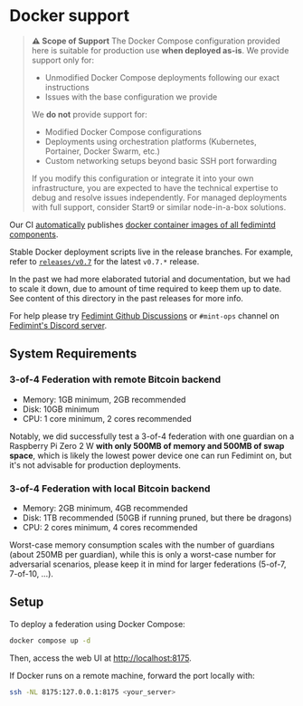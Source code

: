 # Docker support

> **⚠️ Scope of Support**
> The Docker Compose configuration provided here is suitable for production use **when deployed as-is**.
> We provide support only for:
> - Unmodified Docker Compose deployments following our exact instructions
> - Issues with the base configuration we provide
>
> We **do not** provide support for:
> - Modified Docker Compose configurations
> - Deployments using orchestration platforms (Kubernetes, Portainer, Docker Swarm, etc.)
> - Custom networking setups beyond basic SSH port forwarding
>
> If you modify this configuration or integrate it into your own infrastructure, you are expected
> to have the technical expertise to debug and resolve issues independently. For managed deployments
> with full support, consider Start9 or similar node-in-a-box solutions.

Our CI [automatically](https://github.com/fedimint/fedimint/blob/67760e2f21d2fa628ec9cd549b4bfb65571e4511/.github/workflows/ci-nix.yml#L375C3-L375C13)
publishes [docker container images of all fedimintd components](https://hub.docker.com/u/fedimint).

Stable Docker deployment scripts live in the release branches. For example, refer to [`releases/v0.7`](https://github.com/fedimint/fedimint/tree/releases/v0.7/docker/deploy-fedimintd) for the latest `v0.7.*` release.

In the past we had more elaborated tutorial and documentation, but we had to scale
it down, due to amount of time required to keep them up to date. See content
of this directory in the past releases for more info.

For help please try [Fedimint Github Discussions](https://github.com/fedimint/fedimint/discussions)
or `#mint-ops` channel on [Fedimint's Discord server](https://chat.fedimint.org/).

## System Requirements
### 3-of-4 Federation with remote Bitcoin backend
* Memory: 1GB minimum, 2GB recommended
* Disk: 10GB minimum
* CPU: 1 core minimum, 2 cores recommended

Notably, we did successfully test a 3-of-4 federation with one guardian on a Raspberry Pi Zero 2 W **with only 500MB of
memory and 500MB of swap space**, which is likely the lowest power device one can run Fedimint on, but it's not
advisable for production deployments.

### 3-of-4 Federation with local Bitcoin backend
* Memory: 2GB minimum, 4GB recommended
* Disk: 1TB recommended (50GB if running pruned, but there be dragons)
* CPU: 2 cores minimum, 4 cores recommended

Worst-case memory consumption scales with the number of guardians (about 250MB per guardian), while this is only a
worst-case number for adversarial scenarios, please keep it in mind for larger federations (5-of-7, 7-of-10, …).

## Setup

To deploy a federation using Docker Compose:

```bash
docker compose up -d
```

Then, access the web UI at [http://localhost:8175](http://localhost:8175).

If Docker runs on a remote machine, forward the port locally with:

```bash
ssh -NL 8175:127.0.0.1:8175 <your_server>
```
